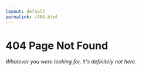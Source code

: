 ```yaml
---
layout: default
permalink: /404.html
---
```


# 404 Page Not Found

_Whatever you were looking for, it's definitely not here._
